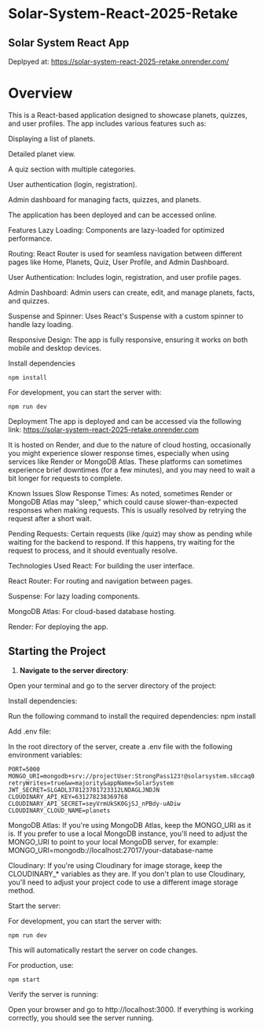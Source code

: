 # Solar-System-React-2025-Retake

## Solar System React App

Deplpyed at: https://solar-system-react-2025-retake.onrender.com/
# Overview
This is a React-based application designed to showcase planets, quizzes, and user profiles. The app includes various features such as:

Displaying a list of planets.

Detailed planet view.

A quiz section with multiple categories.

User authentication (login, registration).

Admin dashboard for managing facts, quizzes, and planets.

The application has been deployed and can be accessed online.

Features
Lazy Loading: Components are lazy-loaded for optimized performance.

Routing: React Router is used for seamless navigation between different pages like Home, Planets, Quiz, User Profile, and Admin Dashboard.

User Authentication: Includes login, registration, and user profile pages.

Admin Dashboard: Admin users can create, edit, and manage planets, facts, and quizzes.

Suspense and Spinner: Uses React's Suspense with a custom spinner to handle lazy loading.

Responsive Design: The app is fully responsive, ensuring it works on both mobile and desktop devices.

 Install dependencies

 ```
 npm install
 ```
For development, you can start the server with:
```
npm run dev
```

Deployment
The app is deployed and can be accessed via the following link:
https://solar-system-react-2025-retake.onrender.com

It is hosted on Render, and due to the nature of cloud hosting, occasionally you might experience slower response times, especially when using services like Render or MongoDB Atlas. These platforms can sometimes experience brief downtimes (for a few minutes), and you may need to wait a bit longer for requests to complete.

Known Issues
Slow Response Times: As noted, sometimes Render or MongoDB Atlas may "sleep," which could cause slower-than-expected responses when making requests. This is usually resolved by retrying the request after a short wait.

Pending Requests: Certain requests (like /quiz) may show as pending while waiting for the backend to respond. If this happens, try waiting for the request to process, and it should eventually resolve.

Technologies Used
React: For building the user interface.

React Router: For routing and navigation between pages.

Suspense: For lazy loading components.

MongoDB Atlas: For cloud-based database hosting.

Render: For deploying the app.
 
## Starting the Project

1. **Navigate to the server directory**:

Open your terminal and go to the server directory of the project:

Install dependencies:

Run the following command to install the required dependencies:
npm install

Add .env file:

In the root directory of the server, create a .env file with the following environment variables:
```
PORT=5000
MONGO_URI=mongodb+srv://projectUser:StrongPass123!@solarsystem.s8ccaq0.mongodb.net/?retryWrites=true&w=majority&appName=SolarSystem
JWT_SECRET=SLGADL378123781723312LNDAGLJNDJN
CLOUDINARY_API_KEY=631278238369768
CLOUDINARY_API_SECRET=seyVrmUkSK0GjSJ_nPBdy-uADiw
CLOUDINARY_CLOUD_NAME=planets
```

MongoDB Atlas: If you're using MongoDB Atlas, keep the MONGO_URI as it is. If you prefer to use a local MongoDB instance, you'll need to adjust the MONGO_URI to point to your local MongoDB server, for example:
MONGO_URI=mongodb://localhost:27017/your-database-name

Cloudinary: If you're using Cloudinary for image storage, keep the CLOUDINARY_* variables as they are. If you don't plan to use Cloudinary, you'll need to adjust your project code to use a different image storage method.

Start the server:

For development, you can start the server with:
```
npm run dev
```
This will automatically restart the server on code changes.

For production, use:
```
npm start
```

Verify the server is running:

Open your browser and go to http://localhost:3000. If everything is working correctly, you should see the server running.